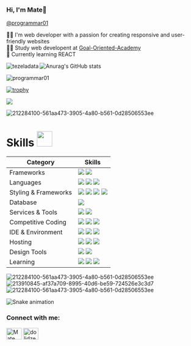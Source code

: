 ### Hi, I'm Mate👋

[@programmar01](https://github.com/programmar01)

🧑‍💻 I'm web developer with a passion for creating responsive and user-friendly websites</br>
🧑‍🎓 Study web developent at [Goal-Oriented-Academy](https://www.facebook.com/nika11keshelava)<br/>
💭 Currently learning REACT<br/>


<p><img align="left" src="https://github-readme-stats.vercel.app/api/top-langs?username=programmar01&show_icons=true&theme=radical&hide_border=true&locale=en&layout=compact" alt="tezeladata" /></p>

![Anurag's GitHub stats](https://github-readme-stats.vercel.app/api?username=programmar01&show_icons=true&theme=radical)

<p align="left"> <img src="https://komarev.com/ghpvc/?username=programmar01&label=Profile%20views&color=0e75b6&style=flat" alt="programmar01" /> </p>



[![trophy](https://github-profile-trophy.vercel.app/?username=programmar01&theme=onedark)](https://github.com/ryo-ma/github-profile-trophy)

<img src="https://github-readme-activity-graph.vercel.app/graph?username=programmar01&bg_color=161b22&color=ffffff&line=d5d5d5&point=a76c6c&area=true&hide_border=true&hide_title=true" />

![212284100-561aa473-3905-4a80-b561-0d28506553ee](https://github.com/user-attachments/assets/03f1a853-1a9b-40c9-b6cc-96723de558b1)

# Skills <img src='https://user-images.githubusercontent.com/74038190/206662607-d9e7591e-bbf9-42f9-9386-29efc927bc16.gif' width="40"> 

| Category        | Skills        |
|-----------------|---------------|
| Frameworks| <img src="https://img.shields.io/badge/React-20232A?style=for-the-badge&logo=react&logoColor=61DAFB"/> <img src="https://img.shields.io/badge/Node.js-339933?style=for-the-badge&logo=nodedotjs&logoColor=white"/> |
| Languages | <img src="https://img.shields.io/badge/JavaScript-323330?style=for-the-badge&logo=javascript&logoColor=F7DF1E"/> <img src="https://img.shields.io/badge/HTML5-E34F26?style=for-the-badge&logo=html5&logoColor=white" /> <img src="https://img.shields.io/badge/Python-0175C2?style=for-the-badge&logo=python&logoColor=white" /> |
| Styling & Frameworks | <img src="https://img.shields.io/badge/CSS3-1572B6?style=for-the-badge&logo=css3&logoColor=white" /> <img src="https://img.shields.io/badge/Tailwind_CSS-38B2AC?style=for-the-badge&logo=tailwind-css&logoColor=white"/> <img src="https://img.shields.io/badge/Sass-CC6699?style=for-the-badge&logo=sass&logoColor=white" /> <img src="https://img.shields.io/badge/Bootstrap-563D7C?style=for-the-badge&logo=bootstrap&logoColor=white" /> |
| Database | <img src="https://img.shields.io/badge/MySQL-005C84?style=for-the-badge&logo=mysql&logoColor=white"/> |
| Services & Tools| <a href="https://github.com/Anmol-Baranwal"><img src="https://img.shields.io/badge/GitHub-000000?style=for-the-badge&logo=github&logoColor=white"/></a> <img src="https://img.shields.io/badge/GIT-E44C30?style=for-the-badge&logo=git&logoColor=white"/> |
| Competitive Coding | <a href="https://leetcode.com/anmol4coder/"><img src="https://img.shields.io/badge/-LeetCode-FFA116?style=for-the-badge&logo=LeetCode&logoColor=black"/></a> <a href="https://auth.geeksforgeeks.org/user/anmolbaranwal119"><img src="https://img.shields.io/badge/GeeksforGeeks-298D46?style=for-the-badge&logo=geeksforgeeks&logoColor=white"/></a> <a href="https://www.codechef.com/users/anmol119"><img src="https://img.shields.io/badge/-CodeChef-5B4638?style=for-the-badge&logo=CodeChef&logoColor=white"/></a> |
| IDE & Environment | <img src="https://img.shields.io/badge/VSCode-0078D4?style=for-the-badge&logo=visual%20studio%20code&logoColor=white" /> <img src="https://img.shields.io/badge/Hyper-000000?style=for-the-badge&logo=hyper&logoColor=white" /> <img src="https://img.shields.io/badge/Google_chrome-4285F4?style=for-the-badge&logo=Google-chrome&logoColor=white" /> |
| Hosting | <img src="https://img.shields.io/badge/Vercel-000000?style=for-the-badge&logo=vercel&logoColor=white"/> <img src="https://img.shields.io/badge/Netlify-00C7B7?style=for-the-badge&logo=netlify&logoColor=white"/> <img src="https://img.shields.io/badge/Render-46E3B7?style=for-the-badge&logo=render&logoColor=white"/> |
| Design Tools | <img src="https://img.shields.io/badge/Adobe%20Illustrator-FF9A00?style=for-the-badge&logo=adobe%20illustrator&logoColor=white"/> <img src="https://img.shields.io/badge/Figma-F24E1E?style=for-the-badge&logo=figma&logoColor=white"/> |
| Learning | <a href="https://www.coursera.org/user/69e4ae79233b116200019fb3f9111083"><img src="https://img.shields.io/badge/Coursera-0056D2?style=for-the-badge&logo=Coursera&logoColor=white" /></a> <img src="https://img.shields.io/badge/scrimba-2B283A?style=for-the-badge&logo=scrimba&logoColor=white" /> <img src="https://img.shields.io/badge/freecodecamp-27273D?style=for-the-badge&logo=freecodecamp&logoColor=white" /> |

![212284100-561aa473-3905-4a80-b561-0d28506553ee](https://github.com/user-attachments/assets/03f1a853-1a9b-40c9-b6cc-96723de558b1)
![213910845-af37a709-8995-40d6-be59-724526e3c3d7](https://github.com/user-attachments/assets/763094e8-faff-4681-a786-59e36f442ac2)
![212284100-561aa473-3905-4a80-b561-0d28506553ee](https://github.com/user-attachments/assets/03f1a853-1a9b-40c9-b6cc-96723de558b1)


![Snake animation](https://raw.githubusercontent.com/programmar01/programmar01/output/github-contribution-grid-snake-dark.svg)

<h3 align="left">Connect with me:</h3>
<p align="left">
<a href="https://www.facebook.com/profile.php?id=100073901881415" target="blank"><img align="center" src="https://raw.githubusercontent.com/rahuldkjain/github-profile-readme-generator/master/src/images/icons/Social/facebook.svg" alt="Mate Dolidze" height="30" width="40" /></a>
<a href="https://www.instagram.com/dolidze.mate/" target="blank"><img align="center" src="https://raw.githubusercontent.com/rahuldkjain/github-profile-readme-generator/master/src/images/icons/Social/instagram.svg" alt="dolidze.mate" height="30" width="40" /></a>

</p>
